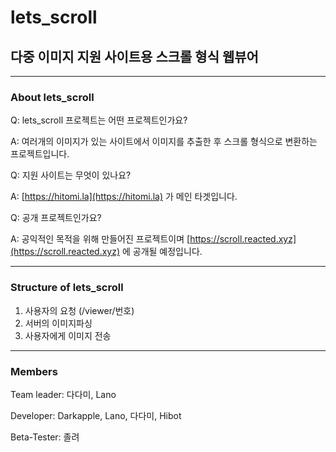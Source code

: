 # lets_scroll

## 다중 이미지 지원 사이트용 스크롤 형식 웹뷰어

---

### About lets_scroll

Q: lets_scroll 프로젝트는 어떤 프로젝트인가요?

A: 여러개의 이미지가 있는 사이트에서 이미지를 추출한 후 스크롤 형식으로 변환하는 프로젝트입니다.

Q: 지원 사이트는 무엇이 있나요?

A: [https://hitomi.la](https://hitomi.la) 가 메인 타겟입니다.

Q: 공개 프로젝트인가요?

A: 공익적인 목적을 위해 만들어진 프로젝트이며 [https://scroll.reacted.xyz](https://scroll.reacted.xyz) 에 공개될 예정입니다. 

---

### Structure of lets_scroll

1. 사용자의 요청 (/viewer/번호)
2. 서버의 이미지파싱
3. 사용자에게 이미지 전송

---

### Members

Team leader: 다다미, Lano

Developer: Darkapple, Lano, 다다미, Hibot

Beta-Tester: 졸려
